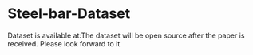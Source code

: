 # Steel-bar-Dataset
Dataset is available at:The dataset will be open source after the paper is received. Please look forward to it
